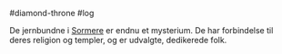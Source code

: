 #diamond-throne #log

De jernbundne i [Sormere](Sormere.md) er endnu et mysterium. De har forbindelse til deres religion og templer, og er udvalgte, dedikerede folk.
